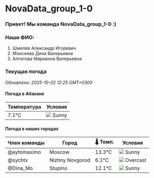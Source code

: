 # NovaData_group_1-0
### Привет! Мы команда NovaData_group_1-0 :)

### Наши ФИО:
1. Шмелев Александр Игоревич
2. Моисеева Дина Валерьевна
3. Алпатова Марианна Валерьевна

### Текущая погода
<!-- WEATHER:START -->
_Обновлено: 2025-10-02 12:25 GMT+0300_

#### Погода в Абакане

| Температура | Условия |
|-------------|----------|
| 7.1°C     | ![](https://cdn.weatherapi.com/weather/64x64/day/113.png) Sunny |

#### Погода в наших городах

| Член команды  | Город               | 🌡️ Темп.  | Условия          |
|---------------|---------------------|-----------|--------------------|
| @aytomaximo    | Moscow              |   13.3°C | ![](https://cdn.weatherapi.com/weather/64x64/day/113.png) Sunny        |
| @sychtx        | Nizhny Novgorod     |    6.1°C | ![](https://cdn.weatherapi.com/weather/64x64/day/122.png) Overcast     |
| @Dina_Mo       | Stupino             |   12.1°C | ![](https://cdn.weatherapi.com/weather/64x64/day/113.png) Sunny        |

<!-- WEATHER:END -->
